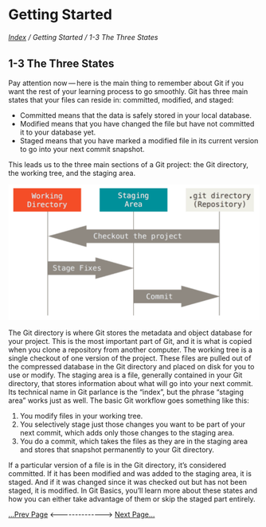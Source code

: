 Getting Started
==
###### [Index](../index.md) / Getting Started / 1-3 The Three States

## 1-3 The Three States
Pay attention now — here is the main thing to remember about Git if you want the rest of your
learning process to go smoothly. Git has three main states that your files can reside in: committed,
modified, and staged:
+ Committed means that the data is safely stored in your local database.
+ Modified means that you have changed the file but have not committed it to your database yet.
+  Staged means that you have marked a modified file in its current version to go into your next
commit snapshot.

This leads us to the three main sections of a Git project: the Git directory, the working tree, and the
staging area.

![Image 1-3](../images/1-3.png)

The Git directory is where Git stores the metadata and object database for your project. This is the
most important part of Git, and it is what is copied when you clone a repository from another
computer.
The working tree is a single checkout of one version of the project. These files are pulled out of the
compressed database in the Git directory and placed on disk for you to use or modify.
The staging area is a file, generally contained in your Git directory, that stores information about
what will go into your next commit. Its technical name in Git parlance is the “index”, but the phrase
“staging area” works just as well.
The basic Git workflow goes something like this:
1. You modify files in your working tree.
2. You selectively stage just those changes you want to be part of your next commit, which adds
only those changes to the staging area.
3. You do a commit, which takes the files as they are in the staging area and stores that snapshot permanently to your Git directory.

If a particular version of a file is in the Git directory, it’s considered committed. If it has been modified and was added to the staging area, it is staged. And if it was changed since it was checked
out but has not been staged, it is modified. In Git Basics, you’ll learn more about these states and
how you can either take advantage of them or skip the staged part entirely.

[...Prev Page](1-2.md) <--------------> [Next Page...](1-4.md)